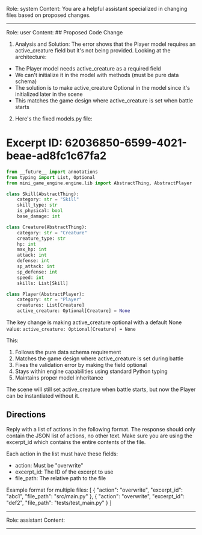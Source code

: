 Role: system
Content: You are a helpful assistant specialized in changing files based on proposed changes.
__________________
Role: user
Content: ## Proposed Code Change
1. Analysis and Solution:
The error shows that the Player model requires an active_creature field but it's not being provided. Looking at the architecture:

- The Player model needs active_creature as a required field
- We can't initialize it in the model with methods (must be pure data schema)
- The solution is to make active_creature Optional in the model since it's initialized later in the scene
- This matches the game design where active_creature is set when battle starts

2. Here's the fixed models.py file:

# Excerpt ID: 62036850-6599-4021-beae-ad8fc1c67fa2
```python main_game/models.py
from __future__ import annotations
from typing import List, Optional
from mini_game_engine.engine.lib import AbstractThing, AbstractPlayer

class Skill(AbstractThing):
    category: str = "Skill"
    skill_type: str  
    is_physical: bool
    base_damage: int

class Creature(AbstractThing):
    category: str = "Creature"
    creature_type: str
    hp: int
    max_hp: int 
    attack: int
    defense: int
    sp_attack: int
    sp_defense: int
    speed: int
    skills: List[Skill]

class Player(AbstractPlayer):
    category: str = "Player"
    creatures: List[Creature]
    active_creature: Optional[Creature] = None
```

The key change is making active_creature optional with a default None value:
`active_creature: Optional[Creature] = None`

This:
1. Follows the pure data schema requirement
2. Matches the game design where active_creature is set during battle
3. Fixes the validation error by making the field optional
4. Stays within engine capabilities using standard Python typing
5. Maintains proper model inheritance

The scene will still set active_creature when battle starts, but now the Player can be instantiated without it.

## Directions
Reply with a list of actions in the following format. The response should only contain the JSON list of actions, no other text.
Make sure you are using the excerpt_id which contains the entire contents of the file.

Each action in the list must have these fields:
- action: Must be "overwrite"
- excerpt_id: The ID of the excerpt to use
- file_path: The relative path to the file

Example format for multiple files:
[
    {
        "action": "overwrite",
        "excerpt_id": "abc1",
        "file_path": "src/main.py"
    },
    {
        "action": "overwrite",
        "excerpt_id": "def2",
        "file_path": "tests/test_main.py"
    }
]
__________________
Role: assistant
Content: 
__________________
